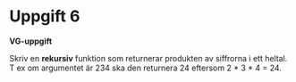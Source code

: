 # Uppgift 6

**VG-uppgift**

Skriv en **rekursiv** funktion som returnerar produkten av siffrorna i ett heltal. T ex om argumentet är 234 ska den returnera 24 eftersom 2 * 3 * 4 = 24.
